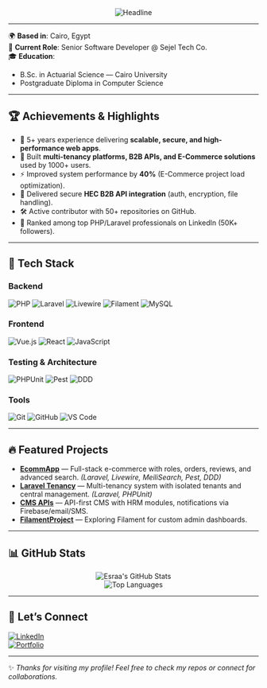 <div align="center">
  <img src="https://readme-typing-svg.herokuapp.com?color=%236FDA44&size=28&center=true&vCenter=true&width=600&height=45&lines=Hi+there,+I'm+Esraa+Mahmoud+%F0%9F%91%8B;Senior+Software+Developer;Full+Stack+(PHP+%7C+Laravel+%7C+Vue.js)" alt="Headline" />
</div>

---

🌍 **Based in**: Cairo, Egypt  
💼 **Current Role**: Senior Software Developer @ Sejel Tech Co.  
🎓 **Education**:  
- B.Sc. in Actuarial Science — Cairo University  
- Postgraduate Diploma in Computer Science  

---

## 🏆 Achievements & Highlights

- 🚀 5+ years experience delivering **scalable, secure, and high-performance web apps**.  
- 🔑 Built **multi-tenancy platforms, B2B APIs, and E-Commerce solutions** used by 1000+ users.  
- ⚡ Improved system performance by **40%** (E-Commerce project load optimization).  
- 🔐 Delivered secure **HEC B2B API integration** (auth, encryption, file handling).  
- 🛠 Active contributor with 50+ repositories on GitHub.  
- 🥇 Ranked among top PHP/Laravel professionals on LinkedIn (50K+ followers).  

---

## 🚀 Tech Stack

### Backend
![PHP](https://img.shields.io/badge/-PHP-777BB4?style=flat-square&logo=php&logoColor=white)
![Laravel](https://img.shields.io/badge/-Laravel-FF2D20?style=flat-square&logo=laravel&logoColor=white)
![Livewire](https://img.shields.io/badge/-Livewire-4E56A6?style=flat-square)
![Filament](https://img.shields.io/badge/-Filament-16a34a?style=flat-square)
![MySQL](https://img.shields.io/badge/-MySQL-005C84?style=flat-square&logo=mysql&logoColor=white)

### Frontend
![Vue.js](https://img.shields.io/badge/-Vue.js-42B883?style=flat-square&logo=vue.js&logoColor=white)
![React](https://img.shields.io/badge/-React-61DAFB?style=flat-square&logo=react&logoColor=black)
![JavaScript](https://img.shields.io/badge/-JavaScript-F7DF1E?style=flat-square&logo=javascript&logoColor=black)

### Testing & Architecture
![PHPUnit](https://img.shields.io/badge/-PHPUnit-36648B?style=flat-square)
![Pest](https://img.shields.io/badge/-Pest-FF69B4?style=flat-square)
![DDD](https://img.shields.io/badge/-Domain%20Driven%20Design-6D28D9?style=flat-square)

### Tools
![Git](https://img.shields.io/badge/-Git-F05032?style=flat-square&logo=git&logoColor=white)
![GitHub](https://img.shields.io/badge/-GitHub-181717?style=flat-square&logo=github)
![VS Code](https://img.shields.io/badge/-VS%20Code-007ACC?style=flat-square&logo=visualstudiocode)

---

## 🔥 Featured Projects

- [**EcommApp**](https://github.com/DevEsraaMahmoud/EcommApp) — Full-stack e-commerce with roles, orders, reviews, and advanced search. *(Laravel, Livewire, MeiliSearch, Pest, DDD)*  
- [**Laravel Tenancy**](https://github.com/DevEsraaMahmoud/laravel-tenancy) — Multi-tenancy system with isolated tenants and central management. *(Laravel, PHPUnit)*  
- [**CMS APIs**](https://github.com/DevEsraaMahmoud/laravel-content-management-APIs) — API-first CMS with HRM modules, notifications via Firebase/email/SMS.  
- [**FilamentProject**](https://github.com/DevEsraaMahmoud/filamentProject) — Exploring Filament for custom admin dashboards.  

---

## 📊 GitHub Stats

<div align="center">
  
![Esraa's GitHub Stats](https://github-readme-stats.vercel.app/api?username=DevEsraaMahmoud&show_icons=true&theme=radical&hide_border=true&count_private=true)  
![Top Languages](https://github-readme-stats.vercel.app/api/top-langs/?username=DevEsraaMahmoud&layout=compact&theme=radical&hide_border=true)  

</div>

---

## 💬 Let’s Connect

[![LinkedIn](https://img.shields.io/badge/-LinkedIn-blue?style=for-the-badge&logo=linkedin)](https://linkedin.com/in/esraa-mahmoud)  
[![Portfolio](https://img.shields.io/badge/-Portfolio-black?style=for-the-badge&logo=github)](https://devesraamahmoud.github.io)  

---

✨ *Thanks for visiting my profile! Feel free to check my repos or connect for collaborations.*  
